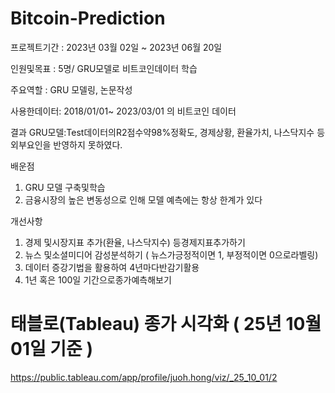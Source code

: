 # Bitcoin-Prediction

프로젝트기간 : 2023년 03월 02일 ~ 2023년 06월 20일

인원및목표 : 5명/ GRU모델로 비트코인데이터 학습

주요역할 : GRU 모델링, 논문작성

사용한데이터: 2018/01/01~ 2023/03/01 의 비트코인 데이터

결과
   GRU모델:Test데이터의R2점수약98%정확도,
   경제상황, 환율가치, 나스닥지수 등 외부요인을 반영하지 못하였다.
                     
배운점
   1) GRU 모델 구축및학습
   2) 금융시장의 높은 변동성으로 인해 모델 예측에는 항상 한계가 있다
      
개선사항
 1. 경제 및시장지표 추가(환율, 나스닥지수) 등경제지표추가하기
 2. 뉴스 및소셜미디어 감성분석하기 ( 뉴스가긍정적이면 1, 부정적이면 0으로라벨링)
 3. 데이터 증강기법을 활용하여 4년마다반감기활용
 4. 1년 혹은 100일 기간으로종가예측해보기


# 태블로(Tableau) 종가 시각화 ( 25년 10월 01일 기준 )
https://public.tableau.com/app/profile/juoh.hong/viz/_25_10_01/2
